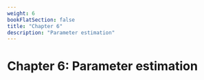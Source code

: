 ```yaml
---
weight: 6
bookFlatSection: false
title: "Chapter 6"
description: "Parameter estimation"
---
```


# Chapter 6: Parameter estimation

